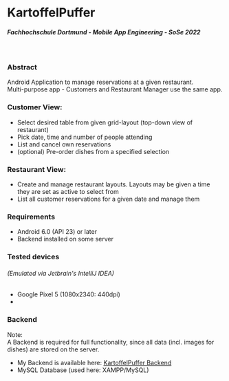 # KartoffelPuffer
##### Fachhochschule Dortmund - Mobile App Engineering - SoSe 2022
<br />

### Abstract

Android Application to manage reservations at a given restaurant.<br>
Multi-purpose app -  Customers and Restaurant Manager use the same app.


### Customer View:
- Select desired table from given grid-layout (top-down view of restaurant)
- Pick date, time and number of people attending
- List and cancel own reservations
- (optional) Pre-order dishes from a specified selection


### Restaurant View:
- Create and manage restaurant layouts. Layouts may be given a time they are set as active to select from
- List all customer reservations for a given date and manage them

### Requirements
- Android 6.0 (API 23) or later
- Backend installed on some server

### Tested devices
###### (Emulated via Jetbrain's IntelliJ IDEA)
- Google Pixel 5 (1080x2340: 440dpi)
- 

### Backend

Note:<br>
A Backend is required for full functionality, since all data (incl. images for dishes)
are stored on the server.

- My Backend is available here: [KartoffelPuffer Backend]("https://github.com/Cyntho/Kartoffelpufferbackend")
- MySQL Database (used here: XAMPP/MySQL)